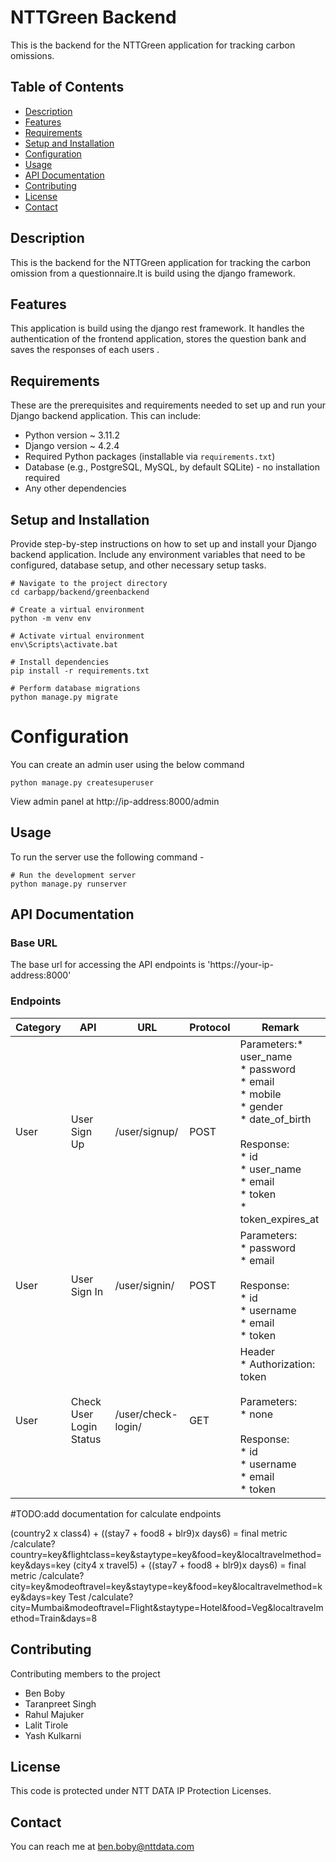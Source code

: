 # NTTGreen Backend

This is the backend for the NTTGreen application for tracking carbon omissions.

## Table of Contents

- [Description](#description)
- [Features](#features)
- [Requirements](#requirements)
- [Setup and Installation](#setup-and-installation)
- [Configuration](#configuration)
- [Usage](#usage)
- [API Documentation](#api-documentation)
- [Contributing](#contributing)
- [License](#license)
- [Contact](#contact)

## Description

This is the backend for the NTTGreen application for tracking the carbon omission from a questionnaire.It is build using the django framework.

## Features

This application is build using the django rest framework. It handles the authentication of the frontend application, stores the question bank and saves the responses of each users .

## Requirements

These are the prerequisites and requirements needed to set up and run your Django backend application. This can include:

- Python version ~ 3.11.2
- Django version ~ 4.2.4
- Required Python packages (installable via `requirements.txt`)
- Database (e.g., PostgreSQL, MySQL, by default SQLite) - no installation required
- Any other dependencies

## Setup and Installation

Provide step-by-step instructions on how to set up and install your Django backend application. Include any environment variables that need to be configured, database setup, and other necessary setup tasks.

```
# Navigate to the project directory
cd carbapp/backend/greenbackend

# Create a virtual environment
python -m venv env

# Activate virtual environment
env\Scripts\activate.bat

# Install dependencies
pip install -r requirements.txt

# Perform database migrations
python manage.py migrate
```


# Configuration
You can create an admin user using the below command
```
python manage.py createsuperuser
```
View admin panel at http://ip-address:8000/admin

## Usage
To run the server use the following command - 

```
# Run the development server
python manage.py runserver
```

## API Documentation
### Base URL
The base url for accessing the API endpoints is 'https://your-ip-address:8000'
### Endpoints
| Category | API                     | URL                 | Protocol | Remark                                                                                                                                                                                    |
| -------- | ----------------------- | ------------------- | -------- | ----------------------------------------------------------------------------------------------------------------------------------------------------------------------------------------- |
| User     | User Sign Up            | /user/signup/      | POST     | Parameters:\* user_name<br>\* password<br>\* email<br>\* mobile<br>\* gender<br>\* date_of_birth<br><br>Response:<br>\* id<br>\* user_name<br>\* email<br>\* token<br>\* token_expires_at |
| User     | User Sign In            | /user/signin/      | POST     | Parameters:<br>\* password<br>\* email<br><br>Response:<br>\* id<br>\* username<br>\* email<br>\* token                                                                                   |
| User     | Check User Login Status | /user/check-login/ | GET      | Header<br>\* Authorization: token<br><br>Parameters:<br>\* none<br><br>Response:<br>\* id<br>\* username<br>\* email<br>\* token                                                          |

#TODO:add documentation for calculate endpoints

(country2 x class4) + ((stay7 + food8 + blr9)x days6) = final metric
/calculate?country=key&flightclass=key&staytype=key&food=key&localtravelmethod=key&days=key
(city4 x travel5) + ((stay7 + food8 + blr9)x days6) = final metric
/calculate?city=key&modeoftravel=key&staytype=key&food=key&localtravelmethod=key&days=key
Test
/calculate?city=Mumbai&modeoftravel=Flight&staytype=Hotel&food=Veg&localtravelmethod=Train&days=8

## Contributing
Contributing members to the project
- Ben Boby
- Taranpreet Singh
- Rahul Majuker
- Lalit Tirole
- Yash Kulkarni

## License
This code is protected under NTT DATA IP Protection Licenses.

## Contact
You can reach me at ben.boby@nttdata.com